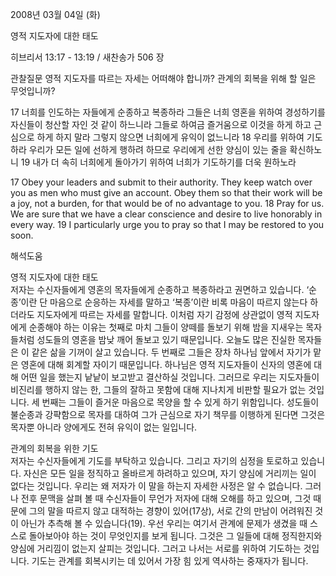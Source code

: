2008년 03월 04일 (화)

영적 지도자에 대한 태도



히브리서 13:17 - 13:19 / 새찬송가 506 장


관찰질문
영적 지도자를 따르는 자세는 어떠해야 합니까? 
관계의 회복을 위해 할 일은 무엇입니까?

17 너희를 인도하는 자들에게 순종하고 복종하라 그들은 너희 영혼을 위하여 경성하기를 자신들이 청산할 자인 것 같이 하느니라 그들로 하여금 즐거움으로 이것을 하게 하고 근심으로 하게 하지 말라 그렇지 않으면 너희에게 유익이 없느니라 18 우리를 위하여 기도하라 우리가 모든 일에 선하게 행하려 하므로 우리에게 선한 양심이 있는 줄을 확신하노니 19 내가 더 속히 너희에게 돌아가기 위하여 너희가 기도하기를 더욱 원하노라  

17 Obey your leaders and submit to their authority. They keep watch over you as men who must give an account. Obey them so that their work will be a joy, not a burden, for that would be of no advantage to you. 18 Pray for us. We are sure that we have a clear conscience and desire to live honorably in every way. 19 I particularly urge you to pray so that I may be restored to you soon.

해석도움





영적 지도자에 대한 태도  
저자는 수신자들에게 영혼의 목자들에게 순종하고 복종하라고 권면하고 있습니다. ‘순종’이란 단 마음으로 순응하는 자세를 말하고 ‘복종’이란 비록 마음이 따르지 않는다 하더라도 지도자에게 따르는 자세를 말합니다. 이처럼 자기 감정에 상관없이 영적 지도자에게 순종해야 하는 이유는 첫째로 마치 그들이 양떼를 돌보기 위해 밤을 지새우는 목자들처럼 성도들의 영혼을 밤낮 깨어 돌보고 있기 때문입니다. 오늘도 많은 진실한 목자들은 이 같은 삶을 기꺼이 살고 있습니다. 두 번째로 그들은 장차 하나님 앞에서 자기가 맡은 영혼에 대해 회계할 자이기 때문입니다. 하나님은 영적 지도자들이 신자의 영혼에 대해 어떤 일을 했는지 낱낱이 보고받고 결산하실 것입니다. 그러므로 우리는 지도자들이 비진리를 행하지 않는 한, 그들의 잘하고 못함에 대해 지나치게 비판할 필요가 없는 것입니다. 세 번째는 그들이 즐거운 마음으로 목양을 할 수 있게 하기 위함입니다. 성도들이 불순종과 강퍅함으로 목자를 대하여 그가 근심으로 자기 책무를 이행하게 된다면 그것은 목자뿐 아니라 양에게도 전혀 유익이 없는 일입니다. 

관계의 회복을 위한 기도  
저자는 수신자들에게 기도를 부탁하고 있습니다. 그리고 자기의 심정을 토로하고 있습니다. 자신은 모든 일을 정직하고 올바르게 하려하고 있으며, 자기 양심에 거리끼는 일이 없다는 것입니다. 우리는 왜 저자가 이 말을 하는지 자세한 사정은 알 수 없습니다. 그러나 전후 문맥을 살펴 볼 때 수신자들이 무언가 저자에 대해 오해를 하고 있으며, 그것 때문에 그의 말을 따르지 않고 대적하는 경향이 있어(17상), 서로 간의 만남이 어려워진 것이 아닌가 추측해 볼 수 있습니다(19). 우선 우리는 여기서 관계에 문제가 생겼을 때 스스로 돌아보아야 하는 것이 무엇인지를 보게 됩니다. 그것은 그 일들에 대해 정직한지와 양심에 거리낌이 없는지 살피는 것입니다. 그러고 나서는 서로를 위하여 기도하는 것입니다. 기도는 관계를 회복시키는 데 있어서 가장 힘 있게 역사하는 중재자가 됩니다.